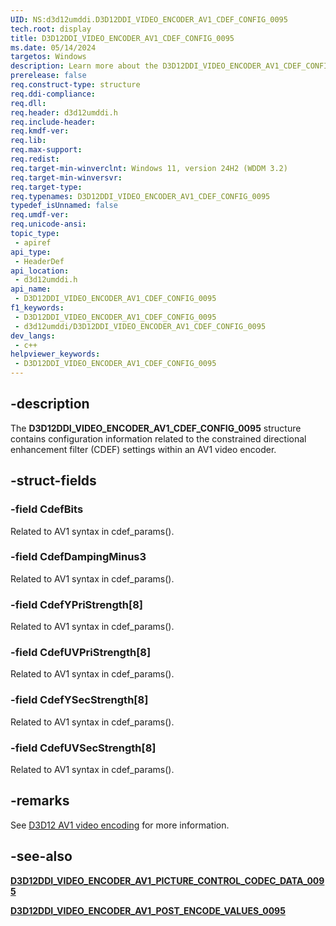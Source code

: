 ```yaml
---
UID: NS:d3d12umddi.D3D12DDI_VIDEO_ENCODER_AV1_CDEF_CONFIG_0095
tech.root: display
title: D3D12DDI_VIDEO_ENCODER_AV1_CDEF_CONFIG_0095
ms.date: 05/14/2024
targetos: Windows
description: Learn more about the D3D12DDI_VIDEO_ENCODER_AV1_CDEF_CONFIG_0095 structure.
prerelease: false
req.construct-type: structure
req.ddi-compliance: 
req.dll: 
req.header: d3d12umddi.h
req.include-header: 
req.kmdf-ver: 
req.lib: 
req.max-support: 
req.redist: 
req.target-min-winverclnt: Windows 11, version 24H2 (WDDM 3.2)
req.target-min-winversvr: 
req.target-type: 
req.typenames: D3D12DDI_VIDEO_ENCODER_AV1_CDEF_CONFIG_0095
typedef_isUnnamed: false
req.umdf-ver: 
req.unicode-ansi: 
topic_type:
 - apiref
api_type:
 - HeaderDef
api_location:
 - d3d12umddi.h
api_name:
 - D3D12DDI_VIDEO_ENCODER_AV1_CDEF_CONFIG_0095
f1_keywords:
 - D3D12DDI_VIDEO_ENCODER_AV1_CDEF_CONFIG_0095
 - d3d12umddi/D3D12DDI_VIDEO_ENCODER_AV1_CDEF_CONFIG_0095
dev_langs:
 - c++
helpviewer_keywords:
 - D3D12DDI_VIDEO_ENCODER_AV1_CDEF_CONFIG_0095
---
```


## -description

The **D3D12DDI_VIDEO_ENCODER_AV1_CDEF_CONFIG_0095** structure contains configuration information related to the constrained directional enhancement filter (CDEF) settings within an AV1 video encoder.

## -struct-fields

### -field CdefBits

Related to AV1 syntax in cdef_params().

### -field CdefDampingMinus3

Related to AV1 syntax in cdef_params().

### -field CdefYPriStrength[8]

Related to AV1 syntax in cdef_params().

### -field CdefUVPriStrength[8]

Related to AV1 syntax in cdef_params().

### -field CdefYSecStrength[8]

Related to AV1 syntax in cdef_params().

### -field CdefUVSecStrength[8]

Related to AV1 syntax in cdef_params().

## -remarks

See [D3D12 AV1 video encoding](/windows-hardware/drivers/display/video-encoding-d3d12-av1) for more information.

## -see-also

[**D3D12DDI_VIDEO_ENCODER_AV1_PICTURE_CONTROL_CODEC_DATA_0095**](ns-d3d12umddi-d3d12ddi_video_encoder_av1_picture_control_codec_data_0095.md)

[**D3D12DDI_VIDEO_ENCODER_AV1_POST_ENCODE_VALUES_0095**](ns-d3d12umddi-d3d12ddi_video_encoder_av1_post_encode_values_0095.md)
